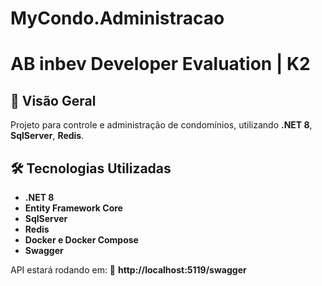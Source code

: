 # MyCondo.Administracao

# AB inbev Developer Evaluation | K2

## 📌 Visão Geral
Projeto para controle e administração de condomínios, utilizando **.NET 8**, **SqlServer**, **Redis**.

## 🛠️ Tecnologias Utilizadas
- **.NET 8**
- **Entity Framework Core**
- **SqlServer**
- **Redis**
- **Docker e Docker Compose**
- **Swagger**

API estará rodando em:
🔗 **http://localhost:5119/swagger**

